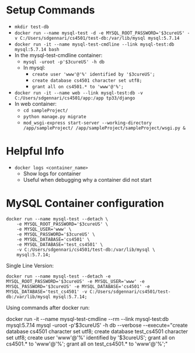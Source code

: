 # Setup Commands
- `mkdir test-db`
- `docker run --name mysql-test -d -e MYSQL_ROOT_PASSWORD='$3cureUS' -v C:/Users/sdgennari/cs4501/test-db:/var/lib/mysql mysql:5.7.14`
- `docker run -it --name mysql-test-cmdline --link mysql-test:db mysql:5.7.14 bash`
- In the mysql-test-cmdline container:
	- `mysql -uroot -p'$3cureUS' -h db`
	- In mysql:
		- `create user 'www'@'%' identified by '$3cureUS';`
		- `create database cs4501 character set utf8;`
		- `grant all on cs4501.* to 'www'@'%';`
- `docker run -it --name web --link mysql-test:db -v C:/Users/sdgennari/cs4501/app:/app tp33/django`
- In web container:
	- `cd sampleProject/`
	- `python manage.py migrate`
	- `mod_wsgi-express start-server --working-directory /app/sampleProject/ /app/sampleProject/sampleProject/wsgi.py &`


# Helpful Info
- `docker logs <container_name>`
	- Show logs for container
	- Useful when debugging why a container did not start

# MySQL Container configuration

```
docker run --name mysql-test --detach \
	-e MYSQL_ROOT_PASSWORD='$3cureUS' \
	-e MYSQL_USER='www' \
	-e MYSQL_PASSWORD='$3cureUS' \
	-e MYSQL_DATABASE='cs4501' \
	-e MYSQL_DATABASE='test_cs4501' \
	-v C:/Users/sdgennari/cs4501/test-db:/var/lib/mysql \
	mysql:5.7.14;
```

Single Line Version:

`docker run --name mysql-test --detach -e MYSQL_ROOT_PASSWORD='$3cureUS' -e MYSQL_USER='www' -e MYSQL_PASSWORD='$3cureUS' -e MYSQL_DATABASE='cs4501' -e MYSQL_DATABASE='test_cs4501' -v C:/Users/sdgennari/cs4501/test-db:/var/lib/mysql mysql:5.7.14;`

Using commands after docker run:

docker run -it --name mysql-test-cmdline --rm --link mysql-test:db mysql:5.7.14 mysql -uroot -p'$3cureUS' -h db --verbose --execute="create database cs4501 character set utf8; create database test_cs4501 character set utf8; create user 'www'@'%' identified by '$3cureUS'; grant all on cs4501.* to 'www'@'%'; grant all on test_cs4501.* to 'www'@'%';"
